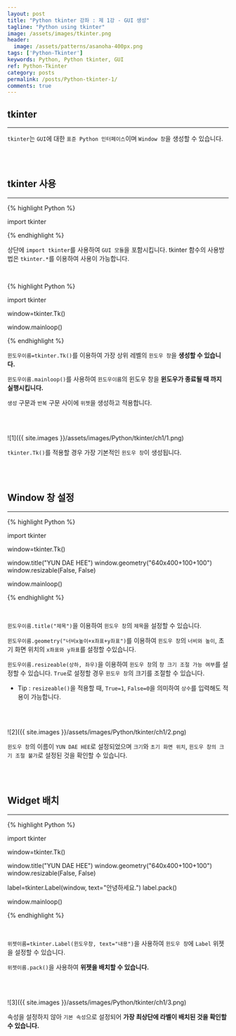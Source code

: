 ```yaml
---
layout: post
title: "Python tkinter 강좌 : 제 1강 - GUI 생성"
tagline: "Python using tkinter"
image: /assets/images/tkinter.png
header:
  image: /assets/patterns/asanoha-400px.png
tags: ['Python-Tkinter']
keywords: Python, Python tkinter, GUI
ref: Python-Tkinter
category: posts
permalink: /posts/Python-tkinter-1/
comments: true
---
```


## tkinter ##
----------

`tkinter`는 `GUI`에 대한 `표준 Python 인터페이스`이며 `Window 창`을 생성할 수 있습니다.

<br>
<br>

## tkinter 사용 ##
----------

{% highlight Python %}

import tkinter

{% endhighlight %}

상단에 `import tkinter`를 사용하여 `GUI 모듈`을 포함시킵니다. tkinter 함수의 사용방법은 `tkinter.*`를 이용하여 사용이 가능합니다.

<br>

{% highlight Python %}

import tkinter

window=tkinter.Tk()

window.mainloop()

{% endhighlight %}

`윈도우이름=tkinter.Tk()`를 이용하여 가장 상위 레벨의 `윈도우 창`을 **생성할 수 있습니다.**

`윈도우이름.mainloop()`를 사용하여 `윈도우이름`의 윈도우 창을 **윈도우가 종료될 때 까지 실행시킵니다.**

`생성` 구문과 `반복` 구문 사이에 `위젯`을 생성하고 적용합니다.

<br>
<br>

![1]({{ site.images }}/assets/images/Python/tkinter/ch1/1.png)

`tkinter.Tk()`를 적용할 경우 가장 기본적인 `윈도우 창`이 생성됩니다.

<br>
<br>

## Window 창 설정 ##
----------
{% highlight Python %}

import tkinter

window=tkinter.Tk()

window.title("YUN DAE HEE")
window.geometry("640x400+100+100")
window.resizable(False, False)

window.mainloop()

{% endhighlight %}

<br>

`윈도우이름.title("제목")`을 이용하여 `윈도우 창`의 `제목`을 설정할 수 있습니다.

`윈도우이름.geometry("너비x높이+x좌표+y좌표")`를 이용하여 `윈도우 창`의 `너비와 높이`, 초기 화면 위치의 `x좌표와 y좌표`를 설정할 수있습니다.

`윈도우이름.resizeable(상하, 좌우)`을 이용하여 `윈도우 창`의 `창 크기 조절 가능 여부`를 설정할 수 있습니다. `True`로 설정할 경우 `윈도우 창`의 크기를 조절할 수 있습니다.

* Tip : `resizeable()`을 적용할 때, `True=1`, `False=0`을 의미하여 `상수`를 입력해도 적용이 가능합니다.

<br>
<br>

![2]({{ site.images }}/assets/images/Python/tkinter/ch1/2.png)

`윈도우 창`의 이름이 `YUN DAE HEE`로 설정되었으며 `크기`와 `초기 화면 위치`, `윈도우 창의 크기 조절 불가`로 설정된 것을 확인할 수 있습니다.

<br>
<br>

## Widget 배치 ##
----------

{% highlight Python %}

import tkinter

window=tkinter.Tk()

window.title("YUN DAE HEE")
window.geometry("640x400+100+100")
window.resizable(False, False)

label=tkinter.Label(window, text="안녕하세요.")
label.pack()

window.mainloop()

{% endhighlight %}

<br>

`위젯이름=tkinter.Label(윈도우창, text="내용")`을 사용하여 `윈도우 창`에 `Label` 위젯을 설정할 수 있습니다.

`위젯이름.pack()`을 사용하여 **위젯을 배치할 수 있습니다.**

<br>
<br>

![3]({{ site.images }}/assets/images/Python/tkinter/ch1/3.png)

속성을 설정하지 않아 `기본 속성`으로 설정되어 **가장 최상단에 라벨이 배치된 것을 확인할 수 있습니다.**